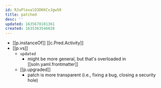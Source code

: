 ```yaml
---
id: RJuPlexalO3DKKCvJgw50
title: patched
desc: ''
updated: 1635678101361
created: 1635363546028
---
```


- [[p.instanceOf]] [[c.Pred.Activity]]
- [[p.vs]] 
  -  `updated` 
     -  might be more general, but that's overloaded in [[soln.yaml.frontmatter]]
  -  [[p.upgraded]]
     -  patch is more transparent (i.e., fixing a bug, closing a security hole)
  

